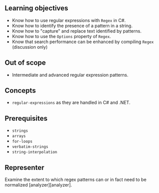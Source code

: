 ## Learning objectives

- Know how to use regular expressions with `Regex` in C#.
- Know how to identify the presence of a pattern in a string.
- Know how to "capture" and replace text identified by patterns.
- Know how to use the `Options` property of `Regex`.
- Know that search performance can be enhanced by compiling `Regex` (discussion only)

## Out of scope

- Intermediate and advanced regular expression patterns.

## Concepts

- `regular-expressions` as they are handled in C# and .NET.

## Prerequisites

- `strings`
- `arrays`
- `for-loops`
- `verbatim-strings`
- `string-interpolation`

## Representer

Examine the extent to which regex patterns can or in fact need to be normalized [analyzer][analyzer].

[representer]: https://github.com/exercism/csharp-representer
